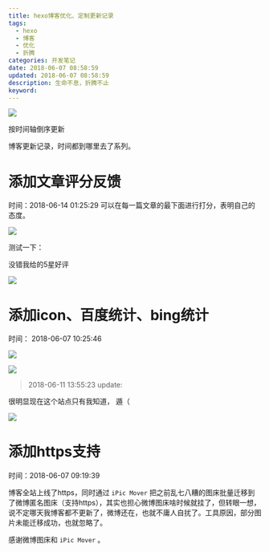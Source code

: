 ```yaml
---
title: hexo博客优化、定制更新记录
tags:
  - hexo
  - 博客
  - 优化
  - 折腾
categories: 开发笔记
date: 2018-06-07 08:58:59
updated: 2018-06-07 08:58:59
description: 生命不息，折腾不止
keyword:
---
```


![](https://ws4.sinaimg.cn/large/006tKfTcly1fs3v0rd1voj31kw0ulted.jpg)

按时间轴倒序更新


博客更新记录，时间都到哪里去了系列。


<!-- more -->

# 添加文章评分反馈

时间：2018-06-14 01:25:29
可以在每一篇文章的最下面进行打分，表明自己的态度。

![](https://ws1.sinaimg.cn/large/006tNc79ly1fsa2bkk6ubj31a60s20vt.jpg)

测试一下：

没错我给的5星好评

![](https://ws4.sinaimg.cn/large/006tNc79ly1fsa2b07733j31dw0voae3.jpg)

# 添加icon、百度统计、bing统计

时间： 2018-06-07 10:25:46


![](https://ws3.sinaimg.cn/large/006tKfTcly1fs3v0oj6sqj305k05kdfw.jpg)

![](https://ws4.sinaimg.cn/large/006tKfTcly1fs3v0rd1voj31kw0ulted.jpg)

> 2018-06-11 13:55:23 update: 

很明显现在这个站点只有我知道， 遁（

![](https://ws2.sinaimg.cn/large/006tKfTcly1fs774a5vdaj31kw0twk0h.jpg)
# 添加https支持

时间：2018-06-07 09:19:39

博客全站上线了https，同时通过 `iPic Mover` 把之前乱七八糟的图床批量迁移到了微博匿名图床（支持https），其实也担心微博图床啥时候就挂了，但转眼一想，说不定哪天我博客都不更新了，微博还在，也就不庸人自扰了。工具原因，部分图片未能迁移成功，也就忽略了。

感谢微博图床和 `iPic Mover` 。

